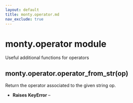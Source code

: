 ```yaml
---
layout: default
title: monty.operator.md
nav_exclude: true
---
```


# monty.operator module

Useful additional functions for operators

## monty.operator.operator_from_str(op)

Return the operator associated to the given string op.


* **Raises**
**KeyError** –